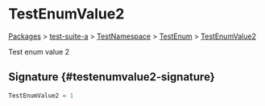 # TestEnumValue2

[Packages](/) &gt; [test-suite-a](/test-suite-a/) &gt; [TestNamespace](/test-suite-a/testnamespace-namespace/) &gt; [TestEnum](/test-suite-a/testnamespace-namespace/testenum-enum/) &gt; [TestEnumValue2](/test-suite-a/testnamespace-namespace/testenum-enum/testenumvalue2-enummember)

Test enum value 2

## Signature {#testenumvalue2-signature}

```typescript
TestEnumValue2 = 1
```
